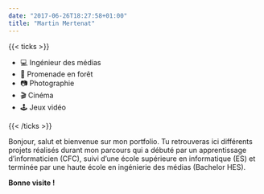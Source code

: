 ```yaml
---
date: "2017-06-26T18:27:58+01:00"
title: "Martin Mertenat"
---
```

{{< ticks >}} 

* 💻   Ingénieur des médias 
* 🌲    Promenade en forêt 
* 📷    Photographie  
* 🎬 Cinéma
* 🕹️ Jeux vidéo 


{{< /ticks >}}

Bonjour, salut et bienvenue sur mon portfolio. Tu retrouveras ici différents projets réalisés durant mon parcours qui a débuté par un apprentissage d’informaticien (CFC), suivi  d’une école supérieure en informatique (ES) et terminée par une haute école en ingénierie des médias (Bachelor HES).

 **Bonne visite !**


